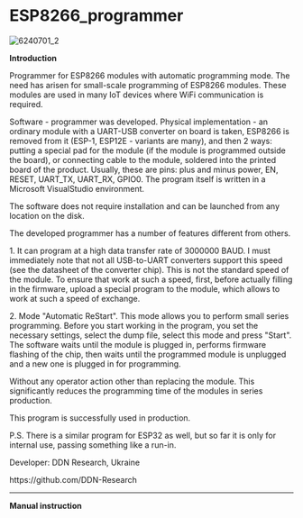 # ESP8266_programmer

![6240701_2](https://github.com/DDN-Research/ESP8266_programmer/assets/71212733/abc51c11-0427-4eac-ae4e-6cc6aaa22ef0)

<b>Introduction</b>

<p>Programmer for ESP8266 modules with automatic programming mode.
The need has arisen for small-scale programming of ESP8266 modules. These modules are used in many IoT devices where WiFi communication is required.</p>
<p>Software - programmer was developed. Physical implementation - an ordinary module with a UART-USB converter on board is taken, ESP8266 is removed from it (ESP-1, ESP12E - variants are many), and then 2 ways: putting a special pad for the module (if the module is programmed outside the board), or connecting cable to the module, soldered into the printed board of the product. Usually, these are pins: plus and minus power, EN, RESET, UART_TX, UART_RX, GPIO0. The program itself is written in a Microsoft VisualStudio environment. <p>The software does not require installation and can be launched from any location on the disk.</p>
<p>The developed programmer has a number of features different from others.</p>
<p>1. It can program at a high data transfer rate of 3000000 BAUD. I must immediately note that not all USB-to-UART converters support this speed (see the datasheet of the converter chip). This is not the standard speed of the module. To ensure that work at such a speed, first, before actually filling in the firmware, upload a special program to the module, which allows to work at such a speed of exchange.</p>
<p>2. Mode "Automatic ReStart". This mode allows you to perform small series programming. Before you start working in the program, you set the necessary settings, select the dump file, select this mode and press "Start". The software waits until the module is plugged in, performs firmware flashing of the chip, then waits until the programmed module is unplugged and a new one is plugged in for programming.</p>
<p>Without any operator action other than replacing the module. This significantly reduces the programming time of the modules in series production.</p>
<p>This program is successfully used in production.</p>
<p>P.S. There is a similar program for ESP32 as well, but so far it is only for internal use, passing something like a run-in.</p>
<p></p>
<p>Developer: DDN Research, Ukraine</p>
<p>https://github.com/DDN-Research</p>

<hr>

<b>Manual instruction</b>

<p align=”justify”>

